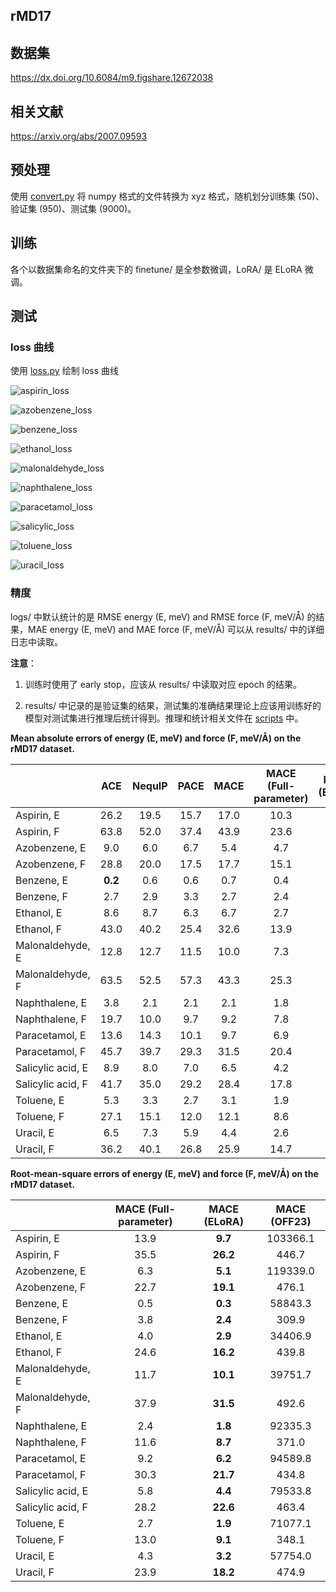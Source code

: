 ## rMD17

## 数据集

https://dx.doi.org/10.6084/m9.figshare.12672038

## 相关文献

https://arxiv.org/abs/2007.09593

## 预处理

使用 [convert.py](./convert.py) 将 numpy 格式的文件转换为 xyz 格式，随机划分训练集 (50)、验证集 (950)、测试集 (9000)。

## 训练

各个以数据集命名的文件夹下的 finetune/ 是全参数微调，LoRA/ 是 ELoRA 微调。

## 测试

### loss 曲线

使用 [loss.py](./loss.py) 绘制 loss 曲线

![aspirin_loss](./aspirin/loss.png)

![azobenzene_loss](./azobenzene/loss.png)

![benzene_loss](./benzene/loss.png)

![ethanol_loss](./ethanol/loss.png)

![malonaldehyde_loss](./malonaldehyde/loss.png)

![naphthalene_loss](./naphthalene/loss.png)

![paracetamol_loss](./paracetamol/loss.png)

![salicylic_loss](./salicylic/loss.png)

![toluene_loss](./toluene/loss.png)

![uracil_loss](./uracil/loss.png)

### 精度

logs/ 中默认统计的是 RMSE energy (E, meV) and RMSE force (F, meV/Å) 的结果，MAE energy (E, meV) and MAE force (F, meV/Å) 可以从 results/ 中的详细日志中读取。

**注意**：

1. 训练时使用了 early stop，应该从 results/ 中读取对应 epoch 的结果。

2. results/ 中记录的是验证集的结果，测试集的准确结果理论上应该用训练好的模型对测试集进行推理后统计得到。推理和统计相关文件在 [scripts](../../scripts/) 中。

**Mean absolute errors of energy (E, meV) and force (F, meV/Å) on the rMD17 dataset.**

|                   |   ACE   | NequIP | PACE | MACE | MACE (Full-parameter) | MACE (ELoRA) |
| :---------------- | :-----: | :----: | :--: | :--: | :-------------------: | :----------: |
| Aspirin, E        |  26.2   |  19.5  | 15.7 | 17.0 |         10.3          |   **7.3**    |
| Aspirin, F        |  63.8   |  52.0  | 37.4 | 43.9 |         23.6          |   **17.6**   |
| Azobenzene, E     |   9.0   |  6.0   | 6.7  | 5.4  |          4.7          |   **4.0**    |
| Azobenzene, F     |  28.8   |  20.0  | 17.5 | 17.7 |         15.1          |   **12.4**   |
| Benzene, E        | **0.2** |  0.6   | 0.6  | 0.7  |          0.4          |   **0.2**    |
| Benzene, F        |   2.7   |  2.9   | 3.3  | 2.7  |          2.4          |   **1.6**    |
| Ethanol, E        |   8.6   |  8.7   | 6.3  | 6.7  |          2.7          |   **2.1**    |
| Ethanol, F        |  43.0   |  40.2  | 25.4 | 32.6 |         13.9          |   **10.7**   |
| Malonaldehyde, E  |  12.8   |  12.7  | 11.5 | 10.0 |          7.3          |   **6.5**    |
| Malonaldehyde, F  |  63.5   |  52.5  | 57.3 | 43.3 |         25.3          |   **21.7**   |
| Naphthalene, E    |   3.8   |  2.1   | 2.1  | 2.1  |          1.8          |   **1.4**    |
| Naphthalene, F    |  19.7   |  10.0  | 9.7  | 9.2  |          7.8          |   **6.0**    |
| Paracetamol, E    |  13.6   |  14.3  | 10.1 | 9.7  |          6.9          |   **4.8**    |
| Paracetamol, F    |  45.7   |  39.7  | 29.3 | 31.5 |         20.4          |   **14.8**   |
| Salicylic acid, E |   8.9   |  8.0   | 7.0  | 6.5  |          4.2          |   **3.2**    |
| Salicylic acid, F |  41.7   |  35.0  | 29.2 | 28.4 |         17.8          |   **14.2**   |
| Toluene, E        |   5.3   |  3.3   | 2.7  | 3.1  |          1.9          |   **1.3**    |
| Toluene, F        |  27.1   |  15.1  | 12.0 | 12.1 |          8.6          |   **5.9**    |
| Uracil, E         |   6.5   |  7.3   | 5.9  | 4.4  |          2.6          |   **2.1**    |
| Uracil, F         |  36.2   |  40.1  | 26.8 | 25.9 |         14.7          |   **11.6**   |

**Root-mean-square errors of energy (E, meV) and force (F, meV/Å) on the rMD17 dataset.**

|                   | MACE (Full-parameter) | MACE (ELoRA) | MACE (OFF23) |
| :---------------- | :-------------------: | :----------: | :----------: |
| Aspirin, E        |         13.9          |   **9.7**    |   103366.1   |
| Aspirin, F        |         35.5          |   **26.2**   |    446.7     |
| Azobenzene, E     |          6.3          |   **5.1**    |   119339.0   |
| Azobenzene, F     |         22.7          |   **19.1**   |    476.1     |
| Benzene, E        |          0.5          |   **0.3**    |   58843.3    |
| Benzene, F        |          3.8          |   **2.4**    |    309.9     |
| Ethanol, E        |          4.0          |   **2.9**    |   34406.9    |
| Ethanol, F        |         24.6          |   **16.2**   |    439.8     |
| Malonaldehyde, E  |         11.7          |   **10.1**   |   39751.7    |
| Malonaldehyde, F  |         37.9          |   **31.5**   |    492.6     |
| Naphthalene, E    |          2.4          |   **1.8**    |   92335.3    |
| Naphthalene, F    |         11.6          |   **8.7**    |    371.0     |
| Paracetamol, E    |          9.2          |   **6.2**    |   94589.8    |
| Paracetamol, F    |         30.3          |   **21.7**   |    434.8     |
| Salicylic acid, E |          5.8          |   **4.4**    |   79533.8    |
| Salicylic acid, F |         28.2          |   **22.6**   |    463.4     |
| Toluene, E        |          2.7          |   **1.9**    |   71077.1    |
| Toluene, F        |         13.0          |   **9.1**    |    348.1     |
| Uracil, E         |          4.3          |   **3.2**    |   57754.0    |
| Uracil, F         |         23.9          |   **18.2**   |    474.9     |